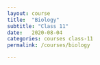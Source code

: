 ```yaml
---
layout: course
title:  "Biology"
subtitle: "Class 11"
date:   2020-08-04
categories: courses class-11
permalink: /courses/biology

---
```


